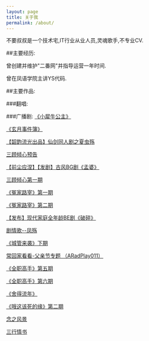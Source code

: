 ```yaml
---
layout: page
title: 关于我
permalink: /about/
---
```


不要叔叔是一个技术宅,IT行业从业人员,灵魂歌手,不专业CV.

##主要经历:

曾创建并维护"二番网"并指导运营一年时间.

曾在凤语学院主讲YS代码.

##主要作品:

###翻唱:

###广播剧:
[《小犀牛公主》](http://www.ximalaya.com/1714122/sound/6402112)

[《玄月事件簿》](http://www.ximalaya.com/11759527/sound/3086497)

[【韶韵流光出品】仙剑同人剧之夏虫殇](http://www.tudou.com/programs/view/piQRyCSAqpQ/)

[三顾倾心预告](http://www.tudou.com/programs/view/YhVbgAB5cro/)

[【前尘应涅】【发剧】古风BG剧《孟婆》](http://www.tudou.com/programs/view/wjJ5IXvge_s/?resourceId=0_06_02_99)

[三顾倾心第一期](http://www.tudou.com/programs/view/IuDfpP7h1AA/)

[《冤家路宰》第一期](http://www.tudou.com/programs/view/yH16AmUe6u0/)

[《冤家路宰》第二期](http://www.tudou.com/programs/view/2U3Qcuk4pVo/)

[【发布】现代家庭全年龄BE剧《破碎》](http://www.tudou.com/programs/view/QPcLHu9boIo/?resourceId=0_06_02_99)

[剧情歌--凤殇](http://tieba.baidu.com/p/3224237087)

[《城管来袭》下期](http://www.tudou.com/programs/view/GZBUgfUdi90/)

[常回家看看-父亲节专题 （ARadPlay011）](http://www.tudou.com/programs/view/VWzbivWGW8k/?resourceId=0_06_02_99)

[《全职高手》第五期](http://www.tudou.com/programs/view/xtdXmXcpt1E/?resourceId=0_06_02_99)

[《全职高手》第六期](http://www.tudou.com/programs/view/tz442ZShV4U/?FR=LIAN)

[《舍得流年》](http://www.ximalaya.com/9432607/sound/3530812)

[《哦这该死的缘》第二期](http://www.tudou.com/programs/view/DgcCrFbrjMg/?resourceId=0_06_02_99)

[念之风景](http://5sing.kugou.com/fc/10453011.html###)

[三行情书](http://5sing.kugou.com/yc/1632059.html)
